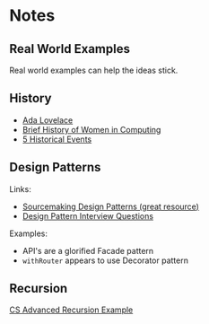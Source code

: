 # Notes

## Real World Examples

Real world examples can help the ideas stick.

## History

- [Ada Lovelace](https://mentalfloss.com/article/53131/ada-lovelace-first-computer-programmer)
- [Brief History of Women in Computing](https://hackernoon.com/a-brief-history-of-women-in-computing-e7253ac24306)
- [5 Historical Events](https://www.bestchoiceschools.com/lists/5-historical-events-in-the-evolution-of-the-field-of-computer-science/)

## Design Patterns

Links:

- [Sourcemaking Design Patterns (great resource)](https://sourcemaking.com/design_patterns)
- [Design Pattern Interview Questions](https://dev.to/aershov24/9-unusual-design-patterns-interview-question-with-answers-3gjl)

Examples:

- API's are a glorified Facade pattern
- `withRouter` appears to use Decorator pattern

## Recursion

[CS Advanced Recursion Example](https://git.generalassemb.ly/ga-wdi-boston/cs-advanced/blob/master/topics/recursion.js)

